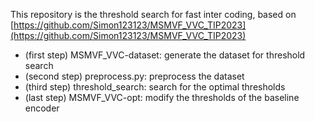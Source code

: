 This repository is the threshold search for fast inter coding, based on [https://github.com/Simon123123/MSMVF_VVC_TIP2023](https://github.com/Simon123123/MSMVF_VVC_TIP2023)
- (first step) MSMVF_VVC-dataset: generate the dataset for threshold search
- (second step) preprocess.py: preprocess the dataset
- (third step) threshold_search: search for the optimal thresholds
- (last step) MSMVF_VVC-opt: modify the thresholds of the baseline encoder